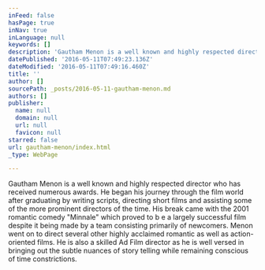 ```yaml
---
inFeed: false
hasPage: true
inNav: true
inLanguage: null
keywords: []
description: 'Gautham Menon is a well known and highly respected director who has received numerous awards. He began his journey through the film world after graduating by writing scripts, directing short films and assisting some of the more prominent directors of the time. His break came with the 2001 romantic comedy "Minnale" which proved to b e a largely successful film despite it being made by a team consisting primarily of newcomers. Menon went on to direct several other highly acclaimed romantic as well as action-oriented films. He is also a skilled Ad Film director as he is well versed in bringing out the subtle nuances of story telling while remaining conscious of time constrictions.'
datePublished: '2016-05-11T07:49:23.136Z'
dateModified: '2016-05-11T07:49:16.460Z'
title: ''
author: []
sourcePath: _posts/2016-05-11-gautham-menon.md
authors: []
publisher:
  name: null
  domain: null
  url: null
  favicon: null
starred: false
url: gautham-menon/index.html
_type: WebPage

---
```

Gautham Menon is a well known and highly respected director who has received numerous awards. He began his journey through the film world after graduating by writing scripts, directing short films and assisting some of the more prominent directors of the time. His break came with the 2001 romantic comedy "Minnale" which proved to b e a largely successful film despite it being made by a team consisting primarily of newcomers. Menon went on to direct several other highly acclaimed romantic as well as action-oriented films. He is also a skilled Ad Film director as he is well versed in bringing out the subtle nuances of story telling while remaining conscious of time constrictions.